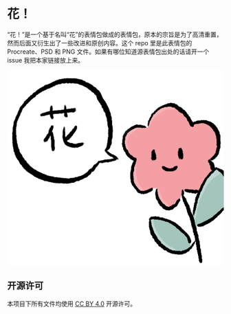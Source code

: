 # 花！

“花！”是一个基于名叫“花”的表情包做成的表情包，原本的宗旨是为了高清重置，然而后面又衍生出了一些改进和原创内容。这个 repo 里是此表情包的 Procreate、PSD 和 PNG 文件。如果有哪位知道源表情包出处的话请开一个 issue 我把本家链接放上来。

<p align="center">
    <img src="PNG/花.PNG">
</p>

## 开源许可

本项目下所有文件均使用 [CC BY 4.0](https://creativecommons.org/licenses/by/4.0/legalcode) 开源许可。